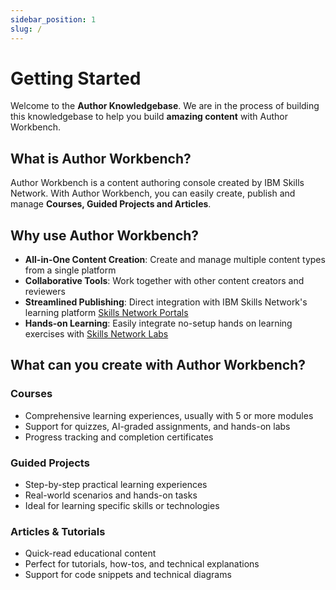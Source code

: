 ```yaml
---
sidebar_position: 1
slug: /
---
```


# Getting Started

Welcome to the **Author Knowledgebase**. We are in the process of building this knowledgebase to help you build **amazing content** with Author Workbench.

## What is Author Workbench?

Author Workbench is a content authoring console created by IBM Skills Network. With Author Workbench, you can easily create, publish and manage **Courses, Guided Projects and Articles**.

## Why use Author Workbench?

- **All-in-One Content Creation**: Create and manage multiple content types from a single platform
- **Collaborative Tools**: Work together with other content creators and reviewers
- **Streamlined Publishing**: Direct integration with IBM Skills Network's learning platform [Skills Network Portals](https://skills.network/portals/enterprise)
- **Hands-on Learning**: Easily integrate no-setup hands on learning exercises with [Skills Network Labs](https://skills.network/lab-tools)

## What can you create with Author Workbench?

### Courses
- Comprehensive learning experiences, usually with 5 or more modules
- Support for quizzes, AI-graded assignments, and hands-on labs
- Progress tracking and completion certificates

### Guided Projects
- Step-by-step practical learning experiences
- Real-world scenarios and hands-on tasks
- Ideal for learning specific skills or technologies

### Articles & Tutorials
- Quick-read educational content
- Perfect for tutorials, how-tos, and technical explanations
- Support for code snippets and technical diagrams
